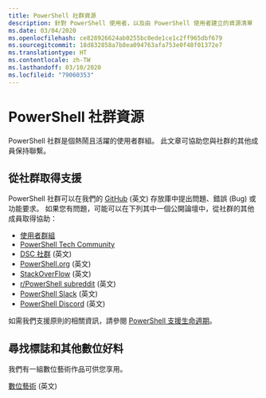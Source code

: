 ```yaml
---
title: PowerShell 社群資源
description: 針對 PowerShell 使用者，以及由 PowerShell 使用者建立的資源清單
ms.date: 03/04/2020
ms.openlocfilehash: ce828926624ab0255bc0ede1ce1c2ff965dbf679
ms.sourcegitcommit: 18d832858a7b8ea094763afa753e0f48f01372e7
ms.translationtype: HT
ms.contentlocale: zh-TW
ms.lasthandoff: 03/10/2020
ms.locfileid: "79060353"
---
```

# <a name="powershell-community-resources"></a>PowerShell 社群資源

PowerShell 社群是個熱鬧且活躍的使用者群組。 此文章可協助您與社群的其他成員保持聯繫。

## <a name="getting-support-from-the-community"></a>從社群取得支援

PowerShell 社群可以在我們的 [GitHub](https://github.com/powershell/powershell/issues) \(英文\) 存放庫中提出問題、錯誤 (Bug) 或功能要求。 如果您有問題，可能可以在下列其中一個公開論壇中，從社群的其他成員取得協助：

- [使用者群組](https://aka.ms/psusergroup)
- [PowerShell Tech Community](https://techcommunity.microsoft.com/t5/PowerShell/ct-p/WindowsPowerShell)
- [DSC 社群](https://dsccommunity.org/) \(英文\)
- [PowerShell.org](https://powershell.org/) \(英文\)
- [StackOverFlow](https://stackoverflow.com/questions/tagged/powershell) \(英文\)
- [r/PowerShell subreddit](https://www.reddit.com/r/PowerShell/) \(英文\)
- [PowerShell Slack](https://join.slack.com/t/powershell/shared_invite/enQtNjk2ODE4MTkxNTY4LWJlOTU3NzBiYWFiMjM3Mzg3M2E5OGJiNGE4YjVhODVlNWNlY2I2ZWRkNGY2NjE4MThiYTg4OWI5NjA4MDM3ZjQ) \(英文\)
- [PowerShell Discord](https://discord.gg/Ju25cw6) \(英文\)

如需我們支援原則的相關資訊，請參閱 [PowerShell 支援生命週期](/powershell/scripting/powershell-support-lifecycle)。

## <a name="looking-for-logos-and-other-digital-goodies"></a>尋找標誌和其他數位好料

我們有一組數位藝術作品可供您享用。

[數位藝術](https://docs.microsoft.com/powershell/scripting/community/digital-art.md) \(英文\)
